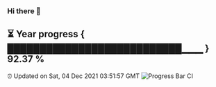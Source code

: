 ### Hi there 👋
⏳ Year progress { ███████████████████████████▁▁▁ } 92.37 %
---
⏰ Updated on Sat, 04 Dec 2021 03:51:57 GMT
![Progress Bar CI](https://github.com/liununu/liununu/workflows/Progress%20Bar%20CI/badge.svg)

